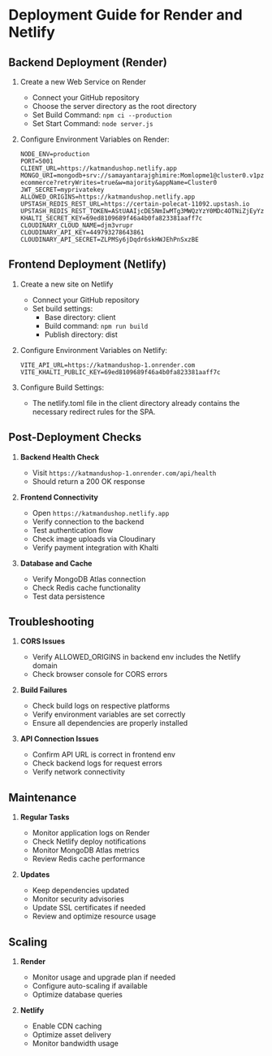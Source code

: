 # Deployment Guide for Render and Netlify

## Backend Deployment (Render)

1. Create a new Web Service on Render
   - Connect your GitHub repository
   - Choose the server directory as the root directory
   - Set Build Command: `npm ci --production`
   - Set Start Command: `node server.js`

2. Configure Environment Variables on Render:
   ```
   NODE_ENV=production
   PORT=5001
   CLIENT_URL=https://katmandushop.netlify.app
   MONGO_URI=mongodb+srv://samayantarajghimire:Momlopme1@cluster0.v1pzu.mongodb.net/mern-ecommerce?retryWrites=true&w=majority&appName=Cluster0
   JWT_SECRET=myprivatekey
   ALLOWED_ORIGINS=https://katmandushop.netlify.app
   UPSTASH_REDIS_REST_URL=https://certain-polecat-11092.upstash.io
   UPSTASH_REDIS_REST_TOKEN=AStUAAIjcDE5NmIwMTg3MWQzYzY0MDc4OTNiZjEyYzEyMmY4MTdjOXAxMA
   KHALTI_SECRET_KEY=69ed8109689f46a4b0fa823381aaff7c
   CLOUDINARY_CLOUD_NAME=djm3vrupr
   CLOUDINARY_API_KEY=449793278643861
   CLOUDINARY_API_SECRET=ZLPMSy6jDqdr6skHWJEhPnSxzBE
   ```

## Frontend Deployment (Netlify)

1. Create a new site on Netlify
   - Connect your GitHub repository
   - Set build settings:
     - Base directory: client
     - Build command: `npm run build`
     - Publish directory: dist

2. Configure Environment Variables on Netlify:
   ```
   VITE_API_URL=https://katmandushop-1.onrender.com
   VITE_KHALTI_PUBLIC_KEY=69ed8109689f46a4b0fa823381aaff7c
   ```

3. Configure Build Settings:
   - The netlify.toml file in the client directory already contains the necessary redirect rules for the SPA.

## Post-Deployment Checks

1. **Backend Health Check**
   - Visit `https://katmandushop-1.onrender.com/api/health`
   - Should return a 200 OK response

2. **Frontend Connectivity**
   - Open `https://katmandushop.netlify.app`
   - Verify connection to the backend
   - Test authentication flow
   - Check image uploads via Cloudinary
   - Verify payment integration with Khalti

3. **Database and Cache**
   - Verify MongoDB Atlas connection
   - Check Redis cache functionality
   - Test data persistence

## Troubleshooting

1. **CORS Issues**
   - Verify ALLOWED_ORIGINS in backend env includes the Netlify domain
   - Check browser console for CORS errors

2. **Build Failures**
   - Check build logs on respective platforms
   - Verify environment variables are set correctly
   - Ensure all dependencies are properly installed

3. **API Connection Issues**
   - Confirm API URL is correct in frontend env
   - Check backend logs for request errors
   - Verify network connectivity

## Maintenance

1. **Regular Tasks**
   - Monitor application logs on Render
   - Check Netlify deploy notifications
   - Monitor MongoDB Atlas metrics
   - Review Redis cache performance

2. **Updates**
   - Keep dependencies updated
   - Monitor security advisories
   - Update SSL certificates if needed
   - Review and optimize resource usage

## Scaling

1. **Render**
   - Monitor usage and upgrade plan if needed
   - Configure auto-scaling if available
   - Optimize database queries

2. **Netlify**
   - Enable CDN caching
   - Optimize asset delivery
   - Monitor bandwidth usage
